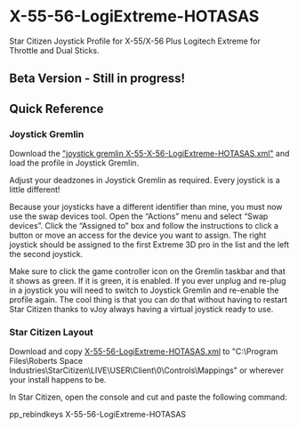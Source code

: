 # X-55-56-LogiExtreme-HOTASAS
Star Citizen Joystick Profile for X-55/X-56 Plus Logitech Extreme for Throttle and Dual Sticks.

## Beta Version - Still in progress!

## Quick Reference

### Joystick Gremlin

Download the ["joystick gremlin X-55-X-56-LogiExtreme-HOTASAS.xml"](https://raw.githubusercontent.com/Chadarius/X-55-X-56-LogiExtreme-HOTASAS/main/joystick%20gremlin%20X-55-X-56-LogiExtreme-HOTASAS.xml) and load the profile in Joystick Gremlin. 

Adjust your deadzones in Joystick Gremlin as required. Every joystick is a little different!

Because your joysticks have a different identifier than mine, you must now use the swap devices tool. Open the “Actions” menu and select “Swap devices”. Click the “Assigned to” box and follow the instructions to click a button or move an access for the device you want to assign. The right joystick should be assigned to the first Extreme 3D pro in the list and the left the second joystick. 

Make sure to click the game controller icon on the Gremlin taskbar and that it shows as green. If it is green, it is enabled. If you ever unplug and re-plug in a joystick you will need to switch to Joystick Gremlin and re-enable the profile again. The cool thing is that you can do that without having to restart Star Citizen thanks to vJoy always having a virtual joystick ready to use.

### Star Citizen Layout

Download and copy [X-55-56-LogiExtreme-HOTASAS.xml](https://raw.githubusercontent.com/Chadarius/X-55-56-LogiExtreme-HOTASAS/main/X-55-56-LogiExtreme-HOTASAS.xml) to 
"C:\Program Files\Roberts Space Industries\StarCitizen\LIVE\USER\Client\0\Controls\Mappings" or wherever your install happens to be. 

In Star Citizen, open the console and cut and paste the following command:

pp_rebindkeys X-55-56-LogiExtreme-HOTASAS